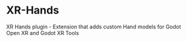 # XR-Hands
XR Hands plugin - Extension that adds custom Hand models for Godot Open XR and Godot XR Tools
